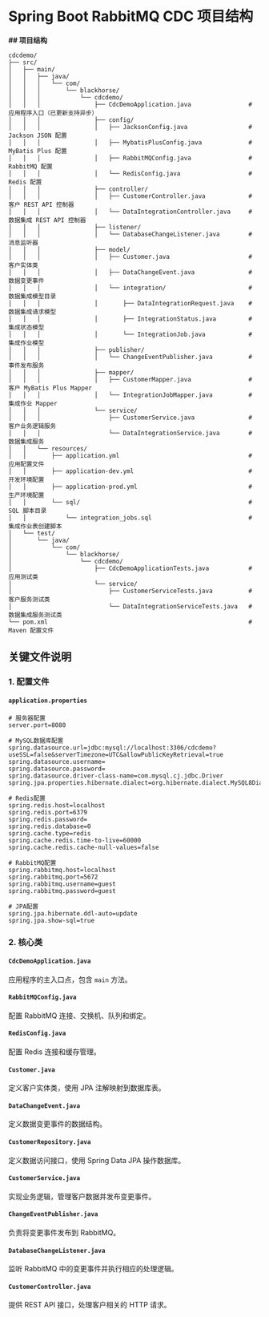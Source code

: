 # Spring Boot RabbitMQ CDC 项目结构

**## 项目结构**

```
cdcdemo/
├── src/
│   ├── main/
│   │   ├── java/
│   │   │   └── com/
│   │   │       └── blackhorse/
│   │   │           └── cdcdemo/
│   │   │               ├── CdcDemoApplication.java                # 应用程序入口（已更新支持异步）
│   │   │               ├── config/
│   │   │               │   ├── JacksonConfig.java                 # Jackson JSON 配置
│   │   │               │   ├── MybatisPlusConfig.java             # MyBatis Plus 配置
│   │   │               │   ├── RabbitMQConfig.java                # RabbitMQ 配置
│   │   │               │   └── RedisConfig.java                   # Redis 配置
│   │   │               ├── controller/
│   │   │               │   ├── CustomerController.java            # 客户 REST API 控制器
│   │   │               │   └── DataIntegrationController.java     # 数据集成 REST API 控制器
│   │   │               ├── listener/
│   │   │               │   └── DatabaseChangeListener.java        # 消息监听器
│   │   │               ├── model/
│   │   │               │   ├── Customer.java                      # 客户实体类
│   │   │               │   ├── DataChangeEvent.java               # 数据变更事件
│   │   │               │   └── integration/                       # 数据集成模型目录
│   │   │               │       ├── DataIntegrationRequest.java    # 数据集成请求模型
│   │   │               │       ├── IntegrationStatus.java         # 集成状态模型
│   │   │               │       └── IntegrationJob.java            # 集成作业模型
│   │   │               ├── publisher/
│   │   │               │   └── ChangeEventPublisher.java          # 事件发布服务
│   │   │               ├── mapper/
│   │   │               │   ├── CustomerMapper.java                # 客户 MyBatis Plus Mapper
│   │   │               │   └── IntegrationJobMapper.java          # 集成作业 Mapper
│   │   │               └── service/
│   │   │                   ├── CustomerService.java               # 客户业务逻辑服务
│   │   │                   └── DataIntegrationService.java        # 数据集成服务
│   │   └── resources/
│   │       ├── application.yml                                    # 应用配置文件
│   │       ├── application-dev.yml                                # 开发环境配置
│   │       ├── application-prod.yml                               # 生产环境配置
│   │       └── sql/                                               # SQL 脚本目录
│   │           └── integration_jobs.sql                           # 集成作业表创建脚本
│   └── test/
│       └── java/
│           └── com/
│               └── blackhorse/
│                   └── cdcdemo/
│                       ├── CdcDemoApplicationTests.java           # 应用测试类
│                       └── service/
│                           ├── CustomerServiceTests.java          # 客户服务测试类
│                           └── DataIntegrationServiceTests.java   # 数据集成服务测试类
└── pom.xml                                                        # Maven 配置文件
```

## 关键文件说明

### 1. 配置文件

#### `application.properties`
```properties
# 服务器配置
server.port=8080

# MySQL数据库配置
spring.datasource.url=jdbc:mysql://localhost:3306/cdcdemo?useSSL=false&serverTimezone=UTC&allowPublicKeyRetrieval=true
spring.datasource.username=
spring.datasource.password=
spring.datasource.driver-class-name=com.mysql.cj.jdbc.Driver
spring.jpa.properties.hibernate.dialect=org.hibernate.dialect.MySQL8Dialect

# Redis配置
spring.redis.host=localhost
spring.redis.port=6379
spring.redis.password=
spring.redis.database=0
spring.cache.type=redis
spring.cache.redis.time-to-live=60000
spring.cache.redis.cache-null-values=false

# RabbitMQ配置
spring.rabbitmq.host=localhost
spring.rabbitmq.port=5672
spring.rabbitmq.username=guest
spring.rabbitmq.password=guest

# JPA配置
spring.jpa.hibernate.ddl-auto=update
spring.jpa.show-sql=true
```

### 2. 核心类

#### `CdcDemoApplication.java`
应用程序的主入口点，包含 `main` 方法。

#### `RabbitMQConfig.java`
配置 RabbitMQ 连接、交换机、队列和绑定。

#### `RedisConfig.java`
配置 Redis 连接和缓存管理。

#### `Customer.java`
定义客户实体类，使用 JPA 注解映射到数据库表。

#### `DataChangeEvent.java`
定义数据变更事件的数据结构。

#### `CustomerRepository.java`
定义数据访问接口，使用 Spring Data JPA 操作数据库。

#### `CustomerService.java`
实现业务逻辑，管理客户数据并发布变更事件。

#### `ChangeEventPublisher.java`
负责将变更事件发布到 RabbitMQ。

#### `DatabaseChangeListener.java`
监听 RabbitMQ 中的变更事件并执行相应的处理逻辑。

#### `CustomerController.java`
提供 REST API 接口，处理客户相关的 HTTP 请求。